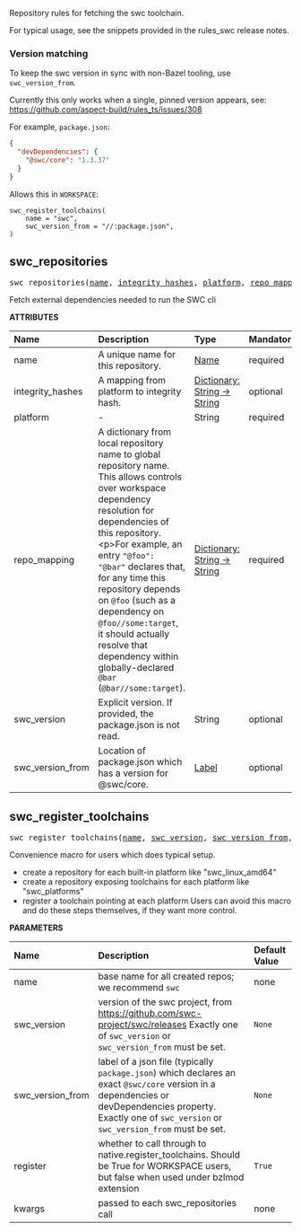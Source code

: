 <!-- Generated with Stardoc: http://skydoc.bazel.build -->

Repository rules for fetching the swc toolchain.

For typical usage, see the snippets provided in the rules_swc release notes.

### Version matching

To keep the swc version in sync with non-Bazel tooling, use `swc_version_from`.

Currently this only works when a single, pinned version appears, see:
https://github.com/aspect-build/rules_ts/issues/308

For example, `package.json`:

```json
{
  "devDependencies": {
    "@swc/core": "1.3.37"
  }
}
```

Allows this in `WORKSPACE`:

```starlark
swc_register_toolchains(
    name = "swc",
    swc_version_from = "//:package.json",
)
```



<a id="swc_repositories"></a>

## swc_repositories

<pre>
swc_repositories(<a href="#swc_repositories-name">name</a>, <a href="#swc_repositories-integrity_hashes">integrity_hashes</a>, <a href="#swc_repositories-platform">platform</a>, <a href="#swc_repositories-repo_mapping">repo_mapping</a>, <a href="#swc_repositories-swc_version">swc_version</a>, <a href="#swc_repositories-swc_version_from">swc_version_from</a>)
</pre>

Fetch external dependencies needed to run the SWC cli

**ATTRIBUTES**


| Name  | Description | Type | Mandatory | Default |
| :------------- | :------------- | :------------- | :------------- | :------------- |
| <a id="swc_repositories-name"></a>name |  A unique name for this repository.   | <a href="https://bazel.build/concepts/labels#target-names">Name</a> | required |  |
| <a id="swc_repositories-integrity_hashes"></a>integrity_hashes |  A mapping from platform to integrity hash.   | <a href="https://bazel.build/rules/lib/dict">Dictionary: String -> String</a> | optional | <code>{}</code> |
| <a id="swc_repositories-platform"></a>platform |  -   | String | required |  |
| <a id="swc_repositories-repo_mapping"></a>repo_mapping |  A dictionary from local repository name to global repository name. This allows controls over workspace dependency resolution for dependencies of this repository.&lt;p&gt;For example, an entry <code>"@foo": "@bar"</code> declares that, for any time this repository depends on <code>@foo</code> (such as a dependency on <code>@foo//some:target</code>, it should actually resolve that dependency within globally-declared <code>@bar</code> (<code>@bar//some:target</code>).   | <a href="https://bazel.build/rules/lib/dict">Dictionary: String -> String</a> | required |  |
| <a id="swc_repositories-swc_version"></a>swc_version |  Explicit version. If provided, the package.json is not read.   | String | optional | <code>""</code> |
| <a id="swc_repositories-swc_version_from"></a>swc_version_from |  Location of package.json which has a version for @swc/core.   | <a href="https://bazel.build/concepts/labels">Label</a> | optional | <code>None</code> |


<a id="swc_register_toolchains"></a>

## swc_register_toolchains

<pre>
swc_register_toolchains(<a href="#swc_register_toolchains-name">name</a>, <a href="#swc_register_toolchains-swc_version">swc_version</a>, <a href="#swc_register_toolchains-swc_version_from">swc_version_from</a>, <a href="#swc_register_toolchains-register">register</a>, <a href="#swc_register_toolchains-kwargs">kwargs</a>)
</pre>

Convenience macro for users which does typical setup.

- create a repository for each built-in platform like "swc_linux_amd64"
- create a repository exposing toolchains for each platform like "swc_platforms"
- register a toolchain pointing at each platform
Users can avoid this macro and do these steps themselves, if they want more control.


**PARAMETERS**


| Name  | Description | Default Value |
| :------------- | :------------- | :------------- |
| <a id="swc_register_toolchains-name"></a>name |  base name for all created repos; we recommend <code>swc</code>   |  none |
| <a id="swc_register_toolchains-swc_version"></a>swc_version |  version of the swc project, from https://github.com/swc-project/swc/releases Exactly one of <code>swc_version</code> or <code>swc_version_from</code> must be set.   |  <code>None</code> |
| <a id="swc_register_toolchains-swc_version_from"></a>swc_version_from |  label of a json file (typically <code>package.json</code>) which declares an exact <code>@swc/core</code> version in a dependencies or devDependencies property. Exactly one of <code>swc_version</code> or <code>swc_version_from</code> must be set.   |  <code>None</code> |
| <a id="swc_register_toolchains-register"></a>register |  whether to call through to native.register_toolchains. Should be True for WORKSPACE users, but false when used under bzlmod extension   |  <code>True</code> |
| <a id="swc_register_toolchains-kwargs"></a>kwargs |  passed to each swc_repositories call   |  none |


